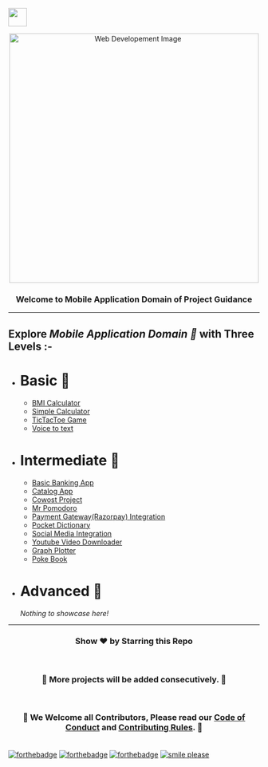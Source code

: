<img align="center" height="37" src="https://img.shields.io/badge/ Mobile Applications- 📱-yellow.svg?&style=for-the-badge&logo=KushalDas&logoColor=blue" /> <br>

<p align="center"><img  src="https://i.postimg.cc/gjPGxCzx/dev2.gif" alt="Web Developement Image" width="500px"/></p>

<h3><p align="center"><strong>Welcome to Mobile Application Domain of Project Guidance</strong></p></h3>

<hr>

<h2> Explore <i>Mobile Application Domain 🎯</i> with Three Levels :-</h2>

- <h1>Basic 🚀 </h1>

  - [BMI Calculator](https://github.com/Kushal997-das/Project-Guidance/tree/main/Mobile%20Applications/Basic/BMI%20Calculator)<br>
  - [Simple Calculator](https://github.com/Kushal997-das/Project-Guidance/tree/main/Mobile%20Applications/Basic/Simple%20Calculator)<br>
  - [TicTacToe Game](https://github.com/Kushal997-das/Project-Guidance/tree/main/Mobile%20Applications/Basic/TicTacToe%20Game)<br>
  - [Voice to text](https://github.com/utkarsh006/Project-Guidance/tree/VoiceApp/Mobile%20Applications/Basic/Voicetotext)<br>
 

- <h1>Intermediate 🚀</h1>

    - [ Basic Banking App ](https://github.com/Kushal997-das/Project-Guidance/tree/main/Mobile%20Applications/Intermediate/Basic%20Banking%20App)<br>
    - [ Catalog App ](https://github.com/Kushal997-das/Project-Guidance/tree/main/Mobile%20Applications/Intermediate/Catalog%20App)<br>
    - [ Cowost Project ](https://github.com/Kushal997-das/Project-Guidance/tree/main/Mobile%20Applications/Intermediate/Cowost%20Project)<br>
    - [ Mr Pomodoro ](https://github.com/Kushal997-das/Project-Guidance/tree/main/Mobile%20Applications/Intermediate/Mr%20Pomodoro)<br>
    - [ Payment Gateway(Razorpay) Integration](https://github.com/Kushal997-das/Project-Guidance/tree/main/Mobile%20Applications/Intermediate/Payment%20Gateway(Razorpay)%20Integration)<br>
    - [ Pocket Dictionary ](https://github.com/Kushal997-das/Project-Guidance/tree/main/Mobile%20Applications/Intermediate/Pocket%20Dictionary)<br>
    - [ Social Media Integration ](https://github.com/Kushal997-das/Project-Guidance/tree/main/Mobile%20Applications/Intermediate/Social%20Media%20Integration)<br>
    - [ Youtube Video Downloader ](https://github.com/Kushal997-das/Project-Guidance/tree/main/Mobile%20Applications/Intermediate/Youtube-Video-Downloader)<br>
    - [ Graph Plotter ](https://github.com/Kushal997-das/Project-Guidance/tree/main/Mobile%20Applications/Intermediate/graphplotter)<br>
    - [ Poke Book ](https://github.com/Kushal997-das/Project-Guidance/tree/main/Mobile%20Applications/Intermediate/poke_book)<br>   
    

- <h1>Advanced 🚀 </h1>

    <i>Nothing to showcase here!</i>
  

---

<h3> <p align="center">Show ❤️ by Starring this Repo</p> </h3> <br>

<h3> <p align="center"> 💌 More projects will be added consecutively. 💌</p> </h3> <br>

### <p align="center"> 🎉 We Welcome all Contributors, Please read our [Code of Conduct](https://github.com/Kushal997-das/Project-Guidance/blob/main/CODE_OF_CONDUCT.md) and [Contributing Rules](https://github.com/Kushal997-das/Project-Guidance/blob/main/CONTRIBUTING.md). 🎉 <br> <br>

[![forthebadge](https://forthebadge.com/images/badges/built-by-developers.svg)](https://forthebadge.com)
[![forthebadge](https://forthebadge.com/images/badges/built-with-love.svg)](https://forthebadge.com)
[![forthebadge](https://forthebadge.com/images/badges/built-with-swag.svg)](https://forthebadge.com)
[![smile please](https://forthebadge.com/images/badges/makes-people-smile.svg)](https://github.com/Kushal997-das/)
